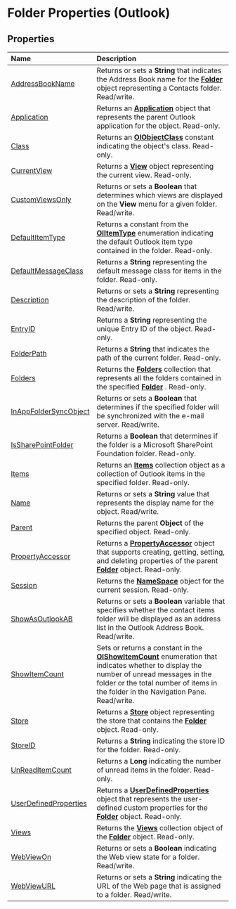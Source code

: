 
# Folder Properties (Outlook)

## Properties



|**Name**|**Description**|
|:-----|:-----|
|[AddressBookName](e80535e9-216f-03a6-36a1-3776b5862e96.md)|Returns or sets a  **String** that indicates the Address Book name for the **[Folder](3cf6cda8-6d70-666e-2643-9d9c5b9cacfc.md)** object representing a Contacts folder. Read/write.|
|[Application](525cac55-6eb7-a7c5-8949-a17cf6e6bc33.md)|Returns an  **[Application](797003e7-ecd1-eccb-eaaf-32d6ddde8348.md)** object that represents the parent Outlook application for the object. Read-only.|
|[Class](6ec62401-52b2-acb4-af3f-b160ea5e28fc.md)|Returns an  **[OlObjectClass](33d724b3-df3c-2a7f-a80f-93b66d96f588.md)** constant indicating the object's class. Read-only.|
|[CurrentView](42af4345-60f1-10cd-66e5-517ca002284b.md)|Returns a  **[View](41c8d149-9912-1685-4c8b-3c849cc6f1ed.md)** object representing the current view. Read-only.|
|[CustomViewsOnly](b94b60f3-acd8-a968-f333-cb6d4bae8683.md)|Returns or sets a  **Boolean** that determines which views are displayed on the **View** menu for a given folder. Read/write.|
|[DefaultItemType](5a08d9aa-6bb7-0917-6d46-cb27cd03dace.md)|Returns a constant from the  **[OlItemType](d42959b8-6c91-4d9e-98db-7226780f9995.md)** enumeration indicating the default Outlook item type contained in the folder. Read-only.|
|[DefaultMessageClass](f8daf970-4ae1-6713-c7f8-4420d952b823.md)|Returns a  **String** representing the default message class for items in the folder. Read-only.|
|[Description](e8cddfad-b071-b641-268b-dc10cfed20f8.md)|Returns or sets a  **String** representing the description of the folder. Read/write.|
|[EntryID](338ade5a-b267-8bc2-35b7-221c071506aa.md)|Returns a  **String** representing the unique Entry ID of the object. Read-only.|
|[FolderPath](40a588fa-0962-bc01-f8ac-39f0bab2092c.md)|Returns a  **String** that indicates the path of the current folder. Read-only.|
|[Folders](41464c32-023e-9079-4f24-51586305325c.md)|Returns the  **[Folders](0c814c3c-74fc-414c-982d-a0097fcb35c2.md)** collection that represents all the folders contained in the specified **[Folder](3cf6cda8-6d70-666e-2643-9d9c5b9cacfc.md)** . Read-only.|
|[InAppFolderSyncObject](d9e94fb7-add5-65d5-d2bc-e23bdfa11078.md)|Returns or sets a  **Boolean** that determines if the specified folder will be synchronized with the e-mail server. Read/write.|
|[IsSharePointFolder](fc2e2645-d6e0-0bc0-29a2-8cc17f456225.md)|Returns a  **Boolean** that determines if the folder is a Microsoft SharePoint Foundation folder. Read-only.|
|[Items](441820e7-5fe8-e5ef-83c0-9c87fd3dc9e3.md)|Returns an  **[Items](3a99730b-e62a-5ca6-f6ec-911c95173242.md)** collection object as a collection of Outlook items in the specified folder. Read-only.|
|[Name](ec03a345-8c06-f234-e1e9-ecdc54495ed2.md)|Returns or sets a  **String** value that represents the display name for the object. Read/write.|
|[Parent](0671c1d3-c25e-b9c7-3c07-bd83c9f01ae4.md)|Returns the parent  **Object** of the specified object. Read-only.|
|[PropertyAccessor](8b6fb7a7-a87d-3df3-ae74-19447bc31a0e.md)|Returns a  **[PropertyAccessor](2fc91e13-703c-3ec9-9066-ffee7144306c.md)** object that supports creating, getting, setting, and deleting properties of the parent **[Folder](3cf6cda8-6d70-666e-2643-9d9c5b9cacfc.md)** object. Read-only.|
|[Session](b446d857-4f41-085f-7303-3e5050e33bba.md)|Returns the  **[NameSpace](f0dcaa19-07f5-5d42-a3bf-2e42b7885644.md)** object for the current session. Read-only.|
|[ShowAsOutlookAB](bb74591b-a3ea-efbd-e7b2-f374f1974be8.md)|Returns or sets a  **Boolean** variable that specifies whether the contact items folder will be displayed as an address list in the Outlook Address Book. Read/write.|
|[ShowItemCount](3ce32c47-5f92-82ca-5ac3-b3d6f24e5f36.md)|Sets or returns a constant in the  **[OlShowItemCount](22de3979-ceea-c6c8-b919-5c3ea3f3be73.md)** enumeration that indicates whether to display the number of unread messages in the folder or the total number of items in the folder in the Navigation Pane. Read/write.|
|[Store](347d3031-01cf-a248-4abc-f749feb811a4.md)|Returns a  **[Store](1eb22fe9-8849-7476-5388-2515b48591b9.md)** object representing the store that contains the **[Folder](3cf6cda8-6d70-666e-2643-9d9c5b9cacfc.md)** object. Read-only.|
|[StoreID](8b2657b7-0c69-d8ad-147b-482303ebd10f.md)|Returns a  **String** indicating the store ID for the folder. Read-only.|
|[UnReadItemCount](f669af8e-8d4a-613b-1d82-6a3be8dc67cd.md)|Returns a  **Long** indicating the number of unread items in the folder. Read-only.|
|[UserDefinedProperties](4293bcb8-855e-4c6d-9718-ba8c5862b3bd.md)|Returns a  **[UserDefinedProperties](196e5d4c-22be-02d3-95e0-3ea7594c2e4b.md)** object that represents the user-defined custom properties for the **[Folder](3cf6cda8-6d70-666e-2643-9d9c5b9cacfc.md)** object. Read-only.|
|[Views](24ef613a-9832-032c-4e68-1001a0385b11.md)|Returns the  **[Views](5dd7edc2-12a2-f4c2-d158-8053d80e8dc9.md)** collection object of the **[Folder](3cf6cda8-6d70-666e-2643-9d9c5b9cacfc.md)** object. Read-only.|
|[WebViewOn](9b483d0e-dea0-9b3e-8ce9-fc136857a428.md)|Returns or sets a  **Boolean** indicating the Web view state for a folder. Read/write.|
|[WebViewURL](6a7630c2-5c16-f63f-a435-987c7c1251b8.md)|Returns or sets a  **String** indicating the URL of the Web page that is assigned to a folder. Read/write.|
